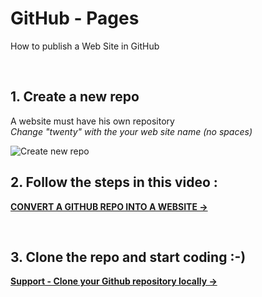 # GitHub - Pages
How to publish a Web Site in GitHub

<br>

## 1. Create a new repo
A website must have his own repository<br>
*Change "twenty" with the your web site name (no spaces)*

![Create new repo](../_assets/gitpages-01.create-new-repo.png)

## 2. Follow the steps in this video :
  **[CONVERT A GITHUB REPO INTO A WEBSITE →](https://poco.squarelabel.com/tutos/media/github/01.github-convert-repo-into-website.mp4)**

<br>

## 3. Clone the repo and start coding :-)
  **[Support - Clone your Github repository locally →](https://github.com/powercoders-lausanne/support/tree/master/GITHUB#c-clone-your-github-repository-locally)**

<!--

### ↓ OR DO THE STEPS BELLOW ↓...

<br>

## 3. Convert your repo into a "gh-pages"

![Create new repo](../_assets/gitpages-02.create-gh-pages-branch.gif)


## 4. Make "gh-pages" as default

![gh-pages as default](../_assets/gitpages-03.gh-pages-as-default.gif)


## 5. Make "gh-pages" as default

![Web site link](../_assets/gitpages-04.repo-settings-gh-pages-link.png)

-->